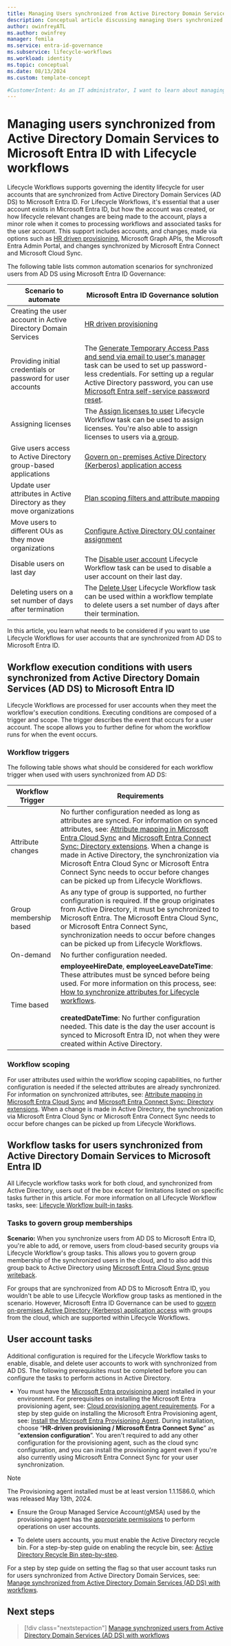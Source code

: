```yaml
---
title: Managing Users synchronized from Active Directory Domain Services to Microsoft Entra ID with Lifecycle Workflows
description: Conceptual article discussing managing Users synchronized from Active Directory Domain Services (AD DS) to Microsoft Entra with Lifecycle Workflows.
author: owinfreyATL
ms.author: owinfrey
manager: femila
ms.service: entra-id-governance
ms.subservice: lifecycle-workflows
ms.workload: identity
ms.topic: conceptual 
ms.date: 08/13/2024
ms.custom: template-concept 

#CustomerIntent: As an IT administrator, I want to learn about managing users with Lifecycle workflows so that I can use workflows to manage these users in my environment.
---
```


# Managing users synchronized from Active Directory Domain Services to Microsoft Entra ID with Lifecycle workflows

Lifecycle Workflows supports governing the identity lifecycle for user accounts that are synchronized from Active Directory Domain Services (AD DS) to Microsoft Entra ID. For Lifecycle Workflows, it's essential that a user account exists in Microsoft Entra ID, but how the account was created, or how lifecycle relevant changes are being made to the account, plays a minor role when it comes to processing workflows and associated tasks for the user account. This support includes accounts, and changes, made via options such as [HR driven provisioning](../identity/app-provisioning/what-is-hr-driven-provisioning.md), Microsoft Graph APIs, the Microsoft Entra Admin Portal, and changes synchronized by Microsoft Entra Connect and Microsoft Cloud Sync.

The following table lists common automation scenarios for synchronized users from AD DS using Microsoft Entra ID Governance:

|Scenario to automate  |Microsoft Entra ID Governance solution  |
|---------|---------|
|Creating the user account in Active Directory Domain Services    |   [HR driven provisioning](../identity/app-provisioning/what-is-hr-driven-provisioning.md)      |
|Providing initial credentials or password for user accounts  |  The [Generate Temporary Access Pass and send via email to user's manager](../id-governance/lifecycle-workflow-tasks.md#generate-temporary-access-pass-and-send-via-email-to-users-manager) task can be used to set up password-less credentials. For setting up a regular Active Directory password, you can use [Microsoft Entra self-service password reset](../identity/authentication/concept-sspr-howitworks.md).      |
|Assigning licenses     |  The [Assign licenses to user](../id-governance/lifecycle-workflow-tasks.md#assign-licenses-to-user) Lifecycle Workflow task can be used to assign licenses. You're also able to assign licenses to users via [a group](../fundamentals/license-users-groups.yml).    |
|Give users access to Active Directory group-based applications     |  [Govern on-premises Active Directory (Kerberos) application access](../identity/hybrid/cloud-sync/govern-on-premises-groups.md)       |
|Update user attributes in Active Directory as they move organizations     |  [Plan scoping filters and attribute mapping](../identity/app-provisioning/plan-cloud-hr-provision.md#plan-scoping-filters-and-attribute-mapping)       |
|Move users to different OUs as they move organizations     | [Configure Active Directory OU container assignment](../identity/app-provisioning/plan-cloud-hr-provision.md#configure-active-directory-ou-container-assignment)        |
|Disable users on last day     |   The [Disable user account](../id-governance/lifecycle-workflow-tasks.md#disable-user-account) Lifecycle Workflow task can be used to disable a user account on their last day.     |
|Deleting users on a set number of days after termination     |   The [Delete User](../id-governance/lifecycle-workflow-tasks.md#delete-user) Lifecycle Workflow task can be used within a workflow template to delete users a set number of days after their termination.      |

In this article, you learn what needs to be considered if you want to use Lifecycle Workflows for user accounts that are synchronized from AD DS to Microsoft Entra ID.

## Workflow execution conditions with users synchronized from Active Directory Domain Services (AD DS) to Microsoft Entra ID

Lifecycle Workflows are processed for user accounts when they meet the workflow's execution conditions. Executing conditions are composed of a trigger and scope. The trigger describes the event that occurs for a user account. The scope allows you to further define for whom the workflow runs for when the event occurs.

### Workflow triggers

The following table shows what should be considered for each workflow trigger when used with users synchronized from AD DS:

|Workflow Trigger  | Requirements  |
|---------|---------|
|Attribute changes     | No further configuration needed as long as attributes are synced. For information on synced attributes, see: [Attribute mapping in Microsoft Entra Cloud Sync](../identity/hybrid/cloud-sync/how-to-attribute-mapping.md) and [Microsoft Entra Connect Sync: Directory extensions](../identity/hybrid/connect/how-to-connect-sync-feature-directory-extensions.md). When a change is made in Active Directory, the synchronization via Microsoft Entra Cloud Sync or Microsoft Entra Connect Sync needs to occur before changes can be picked up from Lifecycle Workflows.      |
|Group membership based   | As any type of group is supported, no further configuration is required. If the group originates from Active Directory, it must be synchronized to Microsoft Entra. The Microsoft Entra Cloud Sync, or Microsoft Entra Connect Sync, synchronization needs to occur before changes can be picked up from Lifecycle Workflows.       |
|On-demand     |   No further configuration needed.      |
|Time based    |  **employeeHireDate**, **employeeLeaveDateTime**: These attributes must be synced before being used. For more information on this process, see: [How to synchronize attributes for Lifecycle workflows](./how-to-lifecycle-workflow-sync-attributes.md).<br></br>**createdDateTime**: No further configuration needed. This date is the day the user account is synced to Microsoft Entra ID, not when they were created within Active Directory.       |

### Workflow scoping

For user attributes used within the workflow scoping capabilities, no further configuration is needed if the selected attributes are already synchronized. For information on synchronized attributes, see: [Attribute mapping in Microsoft Entra Cloud Sync](../identity/hybrid/cloud-sync/how-to-attribute-mapping.md) and [Microsoft Entra Connect Sync: Directory extensions](../identity/hybrid/connect/how-to-connect-sync-feature-directory-extensions.md). When a change is made in Active Directory, the synchronization via Microsoft Entra Cloud Sync or Microsoft Entra Connect Sync needs to occur before changes can be picked up from Lifecycle Workflows.


## Workflow tasks for users synchronized from Active Directory Domain Services to Microsoft Entra ID

All Lifecycle workflow tasks work for both cloud, and synchronized from Active Directory, users out of the box except for limitations listed on specific tasks further in this article. For more information on all Lifecycle Workflow tasks, see:  [Lifecycle Workflow built-in tasks](lifecycle-workflow-tasks.md).

### Tasks to govern group memberships

**Scenario:** When you synchronize users from AD DS to Microsoft Entra ID, you're able to add, or remove, users from cloud-based security groups via Lifecycle Workflow's group tasks. This allows you to govern group membership of the synchronized users in the cloud, and to also add this group back to Active Directory using [Microsoft Entra Cloud Sync group writeback](../identity/hybrid/cloud-sync/how-to-configure-entra-to-active-directory.md).

For groups that are synchronized from AD DS to Microsoft Entra ID, you wouldn't be able to use Lifecycle Workflow group tasks as mentioned in the scenario. However, Microsoft Entra ID Governance can be used to [govern on-premises Active Directory (Kerberos) application access](../identity/hybrid/cloud-sync/govern-on-premises-groups.md) with groups from the cloud, which are supported within Lifecycle Workflows.

## User account tasks

Additional configuration is required for the Lifecycle Workflow tasks to enable, disable, and delete user accounts to work with synchronized from AD DS. The following prerequisites must be completed before you can configure the tasks to perform actions in Active Directory.

- You must have the [Microsoft Entra provisioning agent](../identity/hybrid/cloud-sync/what-is-provisioning-agent.md) installed in your environment. For prerequisites on installing the Microsoft Entra provisioning agent, see: [Cloud provisioning agent requirements](../identity/hybrid/cloud-sync/how-to-prerequisites.md#cloud-provisioning-agent-requirements). For a step by step guide on installing the Microsoft Entra Provisioning agent, see: [Install the Microsoft Entra Provisioning Agent](../identity/hybrid/cloud-sync/how-to-install.md). During installation, choose “**HR-driven provisioning / Microsoft Entra Connect Sync**” as “**extension configuration**”. You aren't required to add any other configuration for the provisioning agent, such as the cloud sync configuration, and you can install the provisioning agent even if you're also currently using Microsoft Entra Connect Sync for your user synchronization.

> [!NOTE]
> The Provisioning agent installed must be at least version 1.1.1586.0, which was released May 13th, 2024.

- Ensure the Group Managed Service Account(gMSA) used by the provisioning agent has the [appropriate permissions](../identity/hybrid/cloud-sync/how-to-prerequisites.md#custom-gmsa-account) to perform operations on user accounts.

- To delete users accounts, you must enable the Active Directory recycle bin. For a step-by-step guide on enabling the recycle bin, see: [Active Directory Recycle Bin step-by-step](/windows-server/identity/ad-ds/get-started/adac/introduction-to-active-directory-administrative-center-enhancements--level-100-#active-directory-recycle-bin-step-by-step).

For a step by step guide on setting the flag so that user account tasks run for users synchronized from Active Directory Domain Services, see: [Manage synchronized from Active Directory Domain Services (AD DS) with workflows](./manage-workflow-on-premises.md).

## Next steps

> [!div class="nextstepaction"]
> [Manage synchronized users from Active Directory Domain Services (AD DS) with workflows](manage-workflow-on-premises.md)

